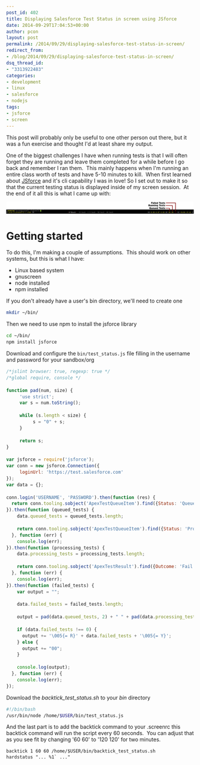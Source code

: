 ```yaml
---
post_id: 402
title: Displaying Salesforce Test Status in screen using JSforce
date: 2014-09-29T17:04:53+00:00
author: pcon
layout: post
permalink: /2014/09/29/displaying-salesforce-test-status-in-screen/
redirect_from:
- /blog/2014/09/29/displaying-salesforce-test-status-in-screen/
dsq_thread_id:
- "3313922483"
categories:
- development
- linux
- salesforce
- nodejs
tags:
- jsforce
- screen
---
```

This post will probably only be useful to one other person out there, but it was a fun exercise and thought I'd at least share my output.

One of the biggest challenges I have when running tests is that I will often forget they are running and leave them completed for a while before I go back and remember I ran them.  This mainly happens when I'm running an entire class worth of tests and have 5-10 minutes to kill.  When first learned about [JSforce](https://jsforce.github.io/ "JSforce") and it's cli capability I was in love! So I set out to make it so that the current testing status is displayed inside of my screen session.  At the end of it all this is what I came up with:

![Screen status](/assets/img/2014/09/29/screen_status.png)

<!--more-->

# Getting started

To do this, I'm making a couple of assumptions.  This should work on other systems, but this is what I have:

* Linux based system
* gnuscreen
* node installed
* npm installed

If you don't already have a user's bin directory, we'll need to create one

```bash
mkdir ~/bin/
```

Then we need to use npm to install the jsforce library

```bash
cd ~/bin/
npm install jsforce
```

Download and configure the `bin/test_status.js` file filling in the username and password for your sandbox/org

```javascript
/*jslint browser: true, regexp: true */
/*global require, console */

function pad(num, size) {
     'use strict';
     var s = num.toString();

     while (s.length < size) {
          s = "0" + s;
     }

     return s;
}

var jsforce = require('jsforce');
var conn = new jsforce.Connection({
     loginUrl: 'https://test.salesforce.com'
});
var data = {};

conn.login('USERNAME', 'PASSWORD').then(function (res) {
  return conn.tooling.sobject('ApexTestQueueItem').find({Status: 'Queued'});
}).then(function (queued_tests) {
    data.queued_tests = queued_tests.length;

    return conn.tooling.sobject('ApexTestQueueItem').find({Status: 'Processing'});
  }, function (err) {
    console.log(err);
}).then(function (processing_tests) {
    data.processing_tests = processing_tests.length;

    return conn.tooling.sobject('ApexTestResult').find({Outcome: 'Fail'});
  }, function (err) {
    console.log(err);
}).then(function (failed_tests) {
    var output = "";

    data.failed_tests = failed_tests.length;

    output = pad(data.queued_tests, 2) + " " + pad(data.processing_tests, 2) + " ";

    if (data.failed_tests !== 0) {
      output += '\005{= R}' + data.failed_tests + '\005{= Y}';
    } else {
      output += "00";
    }

    console.log(output);
  }, function (err) {
    console.log(err);
});
```

Download the _backtick\_test\_status.sh_ to your _bin_ directory

```bash
#!/bin/bash
/usr/bin/node /home/$USER/bin/test_status.js
```

And the last part is to add the backtick command to your .screenrc this backtick command will run the script every 60 seconds.  You can adjust that as you see fit by changing '60 60' to '120 120' for two minutes.

```
backtick 1 60 60 /home/$USER/bin/backtick_test_status.sh
hardstatus "... %1` ..."
```